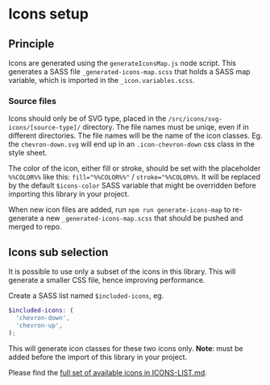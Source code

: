 # Icons setup

## Principle
Icons are generated using the `generateIconsMap.js` node script. This generates a SASS file `_generated-icons-map.scss` that holds a SASS map variable, which is imported in the `_icon.variables.scss`.

### Source files
Icons should only be of SVG type, placed in the `/src/icons/svg-icons/[source-type]/` directory. The file names must be uniqe, even if in different directories. The file names will be the name of the icon classes. Eg. the `chevron-down.svg` will end up in an `.icon-chevron-down` css class in the style sheet.

The color of the icon, either fill or stroke, should be set with the placeholder `%%COLOR%%` like this: `fill="%%COLOR%%"` / `stroke="%%COLOR%%`. It will be replaced by the default `$icons-color` SASS variable that might be overridden before importing this library in your project.

When new icon files are added, run `npm run generate-icons-map` to re-generate a new `_generated-icons-map.scss` that should be pushed and merged to repo.

## Icons sub selection
It is possible to use only a subset of the icons in this library. This will generate a smaller CSS file, hence improving performance.

Create a SASS list named `$included-icons`, eg.
```scss
$included-icons: (
  'chevron-down',
  'chevron-up',
);
```
This will generate icon classes for these two icons only.
**Note**: must be added before the import of this library in your project.

Please find the [full set of available icons in ICONS-LIST.md](ICONS-LIST.md).

